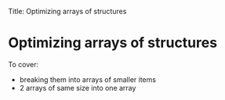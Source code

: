 Title: Optimizing arrays of structures

# Optimizing arrays of structures

To cover:

- breaking them into arrays of smaller items
- 2 arrays of same size into one array


